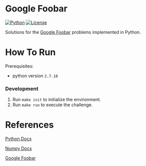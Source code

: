 # Google Foobar
[![Python](https://img.shields.io/badge/python-v2.7-blue)](https://www.python.org/download/releases/2.7/)
[![License](https://img.shields.io/github/license/tomdewildt/google-foobar)](https://github.com/tomdewildt/google-foobar/blob/master/LICENSE)

Solutions for the [Google Foobar](https://foobar.withgoogle.com/) problems implemented in Python.

# How To Run

Prerequisites:
* python version ```2.7.18```

### Development

1. Run ```make init``` to initialize the environment.
2. Run ```make run``` to execute the challenge.

# References

[Python Docs](https://docs.python.org/2.7/)

[Numpy Docs](https://numpy.org/doc/1.16/)

[Google Foobar](https://foobar.withgoogle.com/)
